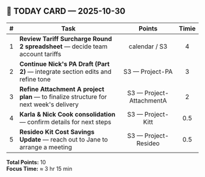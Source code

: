 ## 🧭 TODAY CARD — 2025-10-30

| # | Task | Points | Timie |
|:-:|------|:------:|:----:|
| 1 | **Review Tariff Surcharge Round 2 spreadsheet** — decide team account tariffs | calendar / S3 | 4 | 190 min |
| 2 | **Continue Nick's PA Draft (Part 2)** — integrate section edits and refine tone | S3 — Project-PA | 3 | 75 min |
| 3 | **Refine Attachment A project plan** — to finalize structure for next week's delivery | S3 — Project-AttachmentA | 2 | 45 min |
| 4 | **Karla & Nick Cook consolidation** — confirm details for next steps | S3 — Project-Kitt | 0.5 | 15 min |
| 5 | **Resideo Kit Cost Savings Update** — reach out to Jane to arrange a meeting | S3 — Project-Resideo | 0.5 | 15 min |

**Total Points:** 10  
**Focus Time:** ≈ 3 hr 15 min

